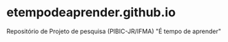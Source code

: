 # etempodeaprender.github.io
Repositório de Projeto de pesquisa (PIBIC-JR/IFMA) "É tempo de aprender"
